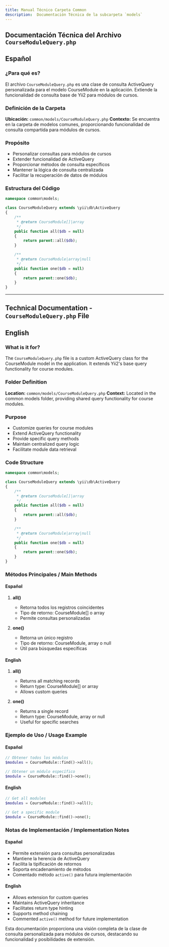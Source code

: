 ```yaml
---
title: Manual Técnico Carpeta Common
description:  Documentación Técnica de la subcarpeta `models`
---
```


## Documentación Técnica del Archivo `CourseModuleQuery.php`

## Español

### ¿Para qué es?
El archivo `CourseModuleQuery.php` es una clase de consulta ActiveQuery personalizada para el modelo CourseModule en la aplicación. Extiende la funcionalidad de consulta base de Yii2 para módulos de cursos.

### Definición de la Carpeta
**Ubicación:** `common/models/CourseModuleQuery.php`
**Contexto:** Se encuentra en la carpeta de modelos comunes, proporcionando funcionalidad de consulta compartida para módulos de cursos.

### Propósito
- Personalizar consultas para módulos de cursos
- Extender funcionalidad de ActiveQuery
- Proporcionar métodos de consulta específicos
- Mantener la lógica de consulta centralizada
- Facilitar la recuperación de datos de módulos

### Estructura del Código
```php
namespace common\models;

class CourseModuleQuery extends \yii\db\ActiveQuery
{
    /**
     * @return CourseModule[]|array
     */
    public function all($db = null)
    {
        return parent::all($db);
    }

    /**
     * @return CourseModule|array|null
     */
    public function one($db = null)
    {
        return parent::one($db);
    }
}
```

---

## Technical Documentation - `CourseModuleQuery.php` File

## English

### What is it for?
The `CourseModuleQuery.php` file is a custom ActiveQuery class for the CourseModule model in the application. It extends Yii2's base query functionality for course modules.

### Folder Definition
**Location:** `common/models/CourseModuleQuery.php`
**Context:** Located in the common models folder, providing shared query functionality for course modules.

### Purpose
- Customize queries for course modules
- Extend ActiveQuery functionality
- Provide specific query methods
- Maintain centralized query logic
- Facilitate module data retrieval

### Code Structure
```php
namespace common\models;

class CourseModuleQuery extends \yii\db\ActiveQuery
{
    /**
     * @return CourseModule[]|array
     */
    public function all($db = null)
    {
        return parent::all($db);
    }

    /**
     * @return CourseModule|array|null
     */
    public function one($db = null)
    {
        return parent::one($db);
    }
}
```

### Métodos Principales / Main Methods

#### Español
1. **all()**
   - Retorna todos los registros coincidentes
   - Tipo de retorno: CourseModule[] o array
   - Permite consultas personalizadas

2. **one()**
   - Retorna un único registro
   - Tipo de retorno: CourseModule, array o null
   - Útil para búsquedas específicas

#### English
1. **all()**
   - Returns all matching records
   - Return type: CourseModule[] or array
   - Allows custom queries

2. **one()**
   - Returns a single record
   - Return type: CourseModule, array or null
   - Useful for specific searches

### Ejemplo de Uso / Usage Example

#### Español
```php
// Obtener todos los módulos
$modules = CourseModule::find()->all();

// Obtener un módulo específico
$module = CourseModule::find()->one();
```

#### English
```php
// Get all modules
$modules = CourseModule::find()->all();

// Get a specific module
$module = CourseModule::find()->one();
```

### Notas de Implementación / Implementation Notes

#### Español
- Permite extensión para consultas personalizadas
- Mantiene la herencia de ActiveQuery
- Facilita la tipificación de retornos
- Soporta encadenamiento de métodos
- Comentado método `active()` para futura implementación

#### English
- Allows extension for custom queries
- Maintains ActiveQuery inheritance
- Facilitates return type hinting
- Supports method chaining
- Commented `active()` method for future implementation

Esta documentación proporciona una visión completa de la clase de consulta personalizada para módulos de cursos, destacando su funcionalidad y posibilidades de extensión.
